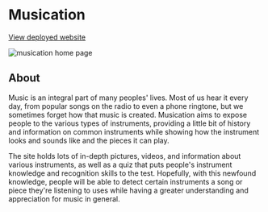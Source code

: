# Musication
[View deployed website](https://graceyan-musication.netlify.app/)

![musication home page](https://media.discordapp.net/attachments/607725400314871836/978110914165362728/unknown.png?width=891&height=468)

## About
Music is an integral part of many peoples' lives. Most of us hear it every day, from popular songs on the radio to even a phone ringtone, but we sometimes forget how that music is created. Musication aims to expose people to the various types of instruments, providing a little bit of history and information on common instruments while showing how the instrument looks and sounds like and the pieces it can play.

The site holds lots of in-depth pictures, videos, and information about various instruments, as well as a quiz that puts people's instrument knowledge and recognition skills to the test.  Hopefully, with this newfound knowledge, people will be able to detect certain instruments a song or piece they're listening to uses while having a greater understanding and appreciation for music in general.
